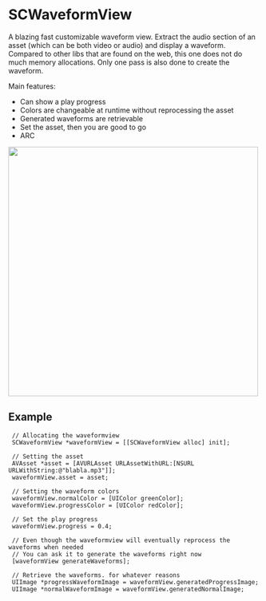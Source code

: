 SCWaveformView
==============

A blazing fast customizable waveform view. Extract the audio section of an asset (which can be both video or audio) and display a waveform. Compared to other libs that are found on the web, this one does not do much memory allocations. Only one pass is also done to create the waveform.

Main features:
  * Can show a play progress
  * Colors are changeable at runtime without reprocessing the asset
  * Generated waveforms are retrievable
  * Set the asset, then you are good to go
  * ARC

<img src="http://i.imgur.com/dVGhYBk.png" width=500>

Example
-------

     // Allocating the waveformview
     SCWaveformView *waveformView = [[SCWaveformView alloc] init];
     
     // Setting the asset
     AVAsset *asset = [AVURLAsset URLAssetWithURL:[NSURL URLWithString:@"blabla.mp3"]];
     waveformView.asset = asset;
     
     // Setting the waveform colors
     waveformView.normalColor = [UIColor greenColor];
     waveformView.progressColor = [UIColor redColor];
     
     // Set the play progress
     waveformView.progress = 0.4;
     
     // Even though the waveformview will eventually reprocess the waveforms when needed
     // You can ask it to generate the waveforms right now
     [waveformView generateWaveforms];
     
     // Retrieve the waveforms. for whatever reasons
     UIImage *progressWaveformImage = waveformView.generatedProgressImage;
     UIImage *normalWaveformImage = waveformView.generatedNormalImage;
     
